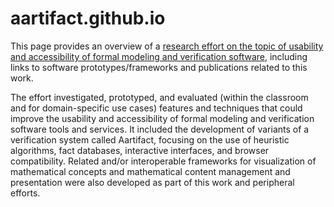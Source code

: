 # aartifact.github.io
This page provides an overview of a [research effort on the topic of usability and accessibility of formal modeling and verification software](https://aartifact.org), including links to software prototypes/frameworks and publications related to this work.

The effort investigated, prototyped, and evaluated (within the classroom and for domain-specific use cases) features and techniques that could improve the usability and accessibility of formal modeling and verification software tools and services. It included the development of variants of a verification system called Aartifact, focusing on the use of heuristic algorithms, fact databases, interactive interfaces, and browser compatibility. Related and/or interoperable frameworks for visualization of mathematical concepts and mathematical content management and presentation were also developed as part of this work and peripheral efforts.

